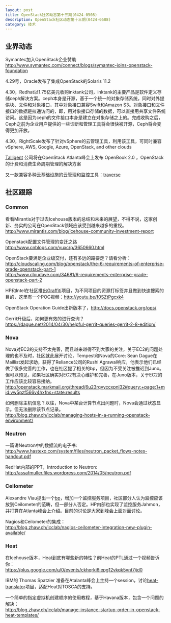 ```yaml
---
layout: post
title: OpenStack社区动态第十三期(0424-0508)
description: OpenStack社区动态第十三期(0424-0508)
category: 技术
---
```


## 业界动态
Symantec加入OpenStack企业赞助   
<http://www.symantec.com/connect/blogs/symantec-joins-openstack-foundation>

4.29号，Oracle发布了集成OpenStack的Solaris 11.2

4.30，Redhat以1.75亿美元收购inktank公司，inktank的主要产品是软件定义存储ceph解决方案。ceph本身是开源，基于一个统一的对象存储系统，同时对外提供块、文件和对象接口，其中对象接口兼容Swift和Amazon S3。对象接口和文件接口的数据是拉通访问的，即，用对象接口存储的数据，可以直接用共享文件系统访问。这是因为ceph的文件接口本身是建立在对象存储之上的。完成收购之后，Ceph之前为企业用户提供的一些诊断和管理工具将会很快被开源，Ceph将会变得更加开放。

4.30，RightScale发布了针对vSphere的云管理工具，利用该工具，可同时兼容vSphere, AWS, Google, Azure, OpenStack, and other clouds

[Talligent](http://talligent.com/) 公司将在OpenStack Atlanta峰会上发布 OpenBook 2.0 ，OpenStack的计费和消费生命周期管理的解决方案

又一款兼容多种云基础设施的云管理和监控工具：[traverse](http://www.kaseya.com/solutions/traverse)

## 社区跟踪
### Common
看看Mirantis对于过去Icehouse版本的总结和未来的展望，不得不说，这家创新、务实的公司在OpenStack领域应该受到越来越多的重视。  
<http://www.mirantis.com/blog/icehouse-community-investment-report>

Openstack配置文件管理的变迁之路  
<http://www.cnblogs.com/yuxc/p/3650660.html>

OpenStack要满足企业级交付，还有多远的路要走？请看分析：  
<http://cloudscaling.com/blog/openstack/the-6-requirements-of-enterprise-grade-openstack-part-1>  
<http://www.cloudave.com/34681/6-requirements-enterprise-grade-openstack-part-2>

HP和Intel在社区推出[Graffiti](https://wiki.openstack.org/wiki/Graffiti)项目，为不同项目的资源打标签并且做到快速搜索的目的，这里有一个POC视频：<http://youtu.be/f0SZtPgcxk4>

OpenStack Operation Guide出新版本了，<http://docs.openstack.org/ops/>

Gerrit升级后，如何更有效的进行查询？  
<https://dague.net/2014/04/30/helpful-gerrit-queries-gerrit-2-8-edition/>

### Nova
Nova对EC2的支持不太完善，而且越来越得不到大家的关注，关于EC2的问题处理的也不及时，社区就此展开讨论，Tempest和Nova的Core: Sean Dague在Maillist发起求助，获得了Reliance公司的Rushi Agrawal响应，他表示他们已经做了很多完善的工作，也在社区提了相关的bp，但因为不受关注被推迟到Juno。但可以预见，如果社区确实对EC2有决心维护和完善，在Juno版本，关于EC2的工作应该比较容易接纳。  
<http://openstack.markmail.org/thread/6u23rqvyccxpnl32#query:+page:1+mid:vw5pzf566v4hxfns+state:results>

如何删除主机信息？以往，Nova中某台计算节点出问题时，Nova会通过状态显示。但无法删除该节点记录。  
<http://blog.zhaw.ch/icclab/managing-hosts-in-a-running-openstack-environment/>

### Neutron
一篇讲Neutron中的数据流的电子书:  
<http://www.hastexo.com/system/files/neutron_packet_flows-notes-handout.pdf>

RedHat内部的PPT，Introduction to Neutron:  
<http://assafmuller.files.wordpress.com/2014/05/neutron.pdf>

### Ceilometer
Alexandre Viau提出一个[bp](https://blueprints.launchpad.net/ceilometer/+spec/monitoring-as-a-service)，增加一个监控服务项目，社区部分人认为监控应该放到Ceilometer的范畴，但一部分人否定。HP内部也实现了监控服务Jahmon，并打算在Atlanta峰会上介绍。目前的讨论是大家到峰会上面对面讨论。

Nagios和Ceilometer的集成：  
<http://blog.zhaw.ch/icclab/nagios-ceilometer-integration-new-plugin-available/>

### Heat
在Icehouse版本，Heat到底有哪些新的特性？前Heat的PTL通过一个视频告诉你：  
<https://plus.google.com/u/0/events/ckhqrki6iepg12vkqk5vnt7ijd0>

IBM的 Thomas Spatzier 准备在Atalanta峰会上主持一个session，讨论[heat-translator](https://github.com/stackforge/heat-translator)项目，适配Heat对TOSCA的支持。

一个简单的指定虚拟机创建顺序的使用教程，基于Havana版本，包含一个问题的解决：  
<http://blog.zhaw.ch/icclab/manage-instance-startup-order-in-openstack-heat-templates/>